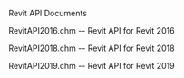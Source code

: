 Revit API Documents

RevitAPI2016.chm -- Revit API for Revit 2016

RevitAPI2018.chm -- Revit API for Revit 2018

RevitAPI2019.chm -- Revit API for Revit 2019
